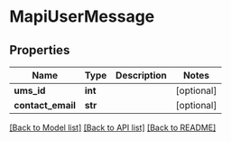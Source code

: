 # MapiUserMessage

## Properties
Name | Type | Description | Notes
------------ | ------------- | ------------- | -------------
**ums_id** | **int** |  | [optional] 
**contact_email** | **str** |  | [optional] 

[[Back to Model list]](../README.md#documentation-for-models) [[Back to API list]](../README.md#documentation-for-api-endpoints) [[Back to README]](../README.md)



